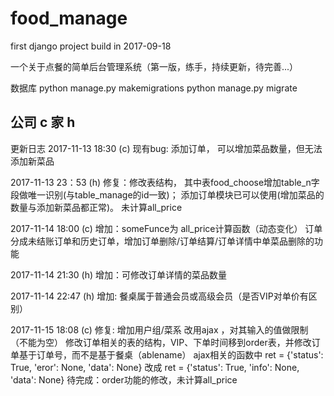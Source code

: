 # food_manage
first django project build in 2017-09-18

一个关于点餐的简单后台管理系统（第一版，练手，持续更新，待完善...）

数据库
python manage.py makemigrations
python manage.py migrate

公司 c
家   h
------------------------------------------
更新日志
2017-11-13 18:30 (c)
现有bug: 添加订单， 可以增加菜品数量，但无法添加新菜品

2017-11-13 23：53 (h)
修复：修改表结构， 其中表food_choose增加table_n字段做唯一识别(与table_manage的id一致)；
     添加订单模块已可以使用(增加菜品的数量与添加新菜品都正常)。 未计算all_price

2017-11-14 18:00 (c)
增加：someFunce为 all_price计算函数（动态变化）
     订单分成未结账订单和历史订单，增加订单删除/订单结算/订单详情中单菜品删除的功能

2017-11-14 21:30 (h)
增加：可修改订单详情的菜品数量

2017-11-14 22:47 (h)
增加: 餐桌属于普通会员或高级会员（是否VIP对单价有区别）

2017-11-15 18:08 (c)
修复: 增加用户组/菜系 改用ajax ，对其输入的值做限制（不能为空）
      修改订单相关的表的结构，VIP、下单时间移到order表，并修改订单基于订单号，而不是基于餐桌（ablename）
      ajax相关的函数中 ret = {'status': True, 'eror': None, 'data': None} 改成 ret = {'status': True, 'info': None, 'data': None}
待完成：order功能的修改，未计算all_price
